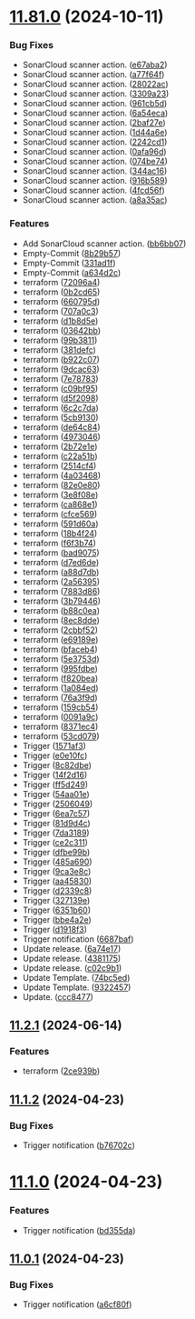 # [11.81.0](https://github.com/leandromoreirati/pipeline-test/compare/v11.2.1...v11.81.0) (2024-10-11)


### Bug Fixes

* SonarCloud scanner action. ([e67aba2](https://github.com/leandromoreirati/pipeline-test/commit/e67aba2901246191bf89aaabe7dfc8d020fa69eb))
* SonarCloud scanner action. ([a77f64f](https://github.com/leandromoreirati/pipeline-test/commit/a77f64ffff01cad65557f9e0478113a2545a9568))
* SonarCloud scanner action. ([28022ac](https://github.com/leandromoreirati/pipeline-test/commit/28022acf6462f85ba0e0b035d85ee689a96a369c))
* SonarCloud scanner action. ([3309a23](https://github.com/leandromoreirati/pipeline-test/commit/3309a23dfd174b5e3e79a6973e58423d48cc1f80))
* SonarCloud scanner action. ([961cb5d](https://github.com/leandromoreirati/pipeline-test/commit/961cb5d013b3023d24e74b923e60cb7c0428244e))
* SonarCloud scanner action. ([6a54eca](https://github.com/leandromoreirati/pipeline-test/commit/6a54ecaf12fd4a1b8fc9a866daa640594acd0d4c))
* SonarCloud scanner action. ([2baf27e](https://github.com/leandromoreirati/pipeline-test/commit/2baf27ebd08f2bbfcde9773aa543a4fe439d3b82))
* SonarCloud scanner action. ([1d44a6e](https://github.com/leandromoreirati/pipeline-test/commit/1d44a6e603bc38acbc6d6babc55767c57f21e2ca))
* SonarCloud scanner action. ([2242cd1](https://github.com/leandromoreirati/pipeline-test/commit/2242cd19c120210b1a5a1c138a1f7cc238515bfa))
* SonarCloud scanner action. ([0afa96d](https://github.com/leandromoreirati/pipeline-test/commit/0afa96dfae36af21db66a79831fd82b8c87a3d17))
* SonarCloud scanner action. ([074be74](https://github.com/leandromoreirati/pipeline-test/commit/074be745dfbccd253f3f9061d79c3498d3edd500))
* SonarCloud scanner action. ([344ac16](https://github.com/leandromoreirati/pipeline-test/commit/344ac160db948cb05d719935e77a77a4db42ecd2))
* SonarCloud scanner action. ([916b589](https://github.com/leandromoreirati/pipeline-test/commit/916b589a7ef6d75bf5529ef4f63fd119b25390c8))
* SonarCloud scanner action. ([4fcd56f](https://github.com/leandromoreirati/pipeline-test/commit/4fcd56fc0d3996309f69ad7e21b2769d50ed1444))
* SonarCloud scanner action. ([a8a35ac](https://github.com/leandromoreirati/pipeline-test/commit/a8a35ac97cf8c277318639f914dd75c0db3c9032))


### Features

* Add SonarCloud scanner action. ([bb6bb07](https://github.com/leandromoreirati/pipeline-test/commit/bb6bb07bd886658d3cc161f326313fd12481b374))
* Empty-Commit ([8b29b57](https://github.com/leandromoreirati/pipeline-test/commit/8b29b578f5e14d8abae534551850911aff4da413))
* Empty-Commit ([331ad1f](https://github.com/leandromoreirati/pipeline-test/commit/331ad1f62b5131bf423e6db77244f006ab7fa9d1))
* Empty-Commit ([a634d2c](https://github.com/leandromoreirati/pipeline-test/commit/a634d2c3b0568d7e78dcf301d963e1c1305b8afd))
* terraform ([72096a4](https://github.com/leandromoreirati/pipeline-test/commit/72096a49cd625f15c49207e282be4f1b67813cda))
* terraform ([0b2cd65](https://github.com/leandromoreirati/pipeline-test/commit/0b2cd654e17a0c878ccc5ffcd5814ad871ed037d))
* terraform ([660795d](https://github.com/leandromoreirati/pipeline-test/commit/660795d26359b775addea0cb985280c21f90a1af))
* terraform ([707a0c3](https://github.com/leandromoreirati/pipeline-test/commit/707a0c38e54ede03d1fc81e0100eaac47fbf2fa0))
* terraform ([d1b8d5e](https://github.com/leandromoreirati/pipeline-test/commit/d1b8d5ed9dcb4fccf95b3aeb611e92648b0bdc41))
* terraform ([03642bb](https://github.com/leandromoreirati/pipeline-test/commit/03642bb85342413133a9652d6e2eb24e302eb065))
* terraform ([99b3811](https://github.com/leandromoreirati/pipeline-test/commit/99b3811c5c5225d1fd3269d27e700000a19f428a))
* terraform ([381defc](https://github.com/leandromoreirati/pipeline-test/commit/381defcf59244b2695fcbf14f56bfba279ab46a2))
* terraform ([b922c07](https://github.com/leandromoreirati/pipeline-test/commit/b922c070a4e8acf71a5cb28663d8de2523cb0eb0))
* terraform ([9dcac63](https://github.com/leandromoreirati/pipeline-test/commit/9dcac63bc27bd495a914f5e803ada2a741f97f8c))
* terraform ([7e78783](https://github.com/leandromoreirati/pipeline-test/commit/7e78783a5fbb4f6692548d74bb3924fd5d6c3788))
* terraform ([c09bf95](https://github.com/leandromoreirati/pipeline-test/commit/c09bf95f5c74765d76b80fbbb5f5025cc5a87f02))
* terraform ([d5f2098](https://github.com/leandromoreirati/pipeline-test/commit/d5f20989295c48f794ca07167bd3f1f65b08543c))
* terraform ([6c2c7da](https://github.com/leandromoreirati/pipeline-test/commit/6c2c7da61c58949ae8bd674983bdcd689e6ed4c4))
* terraform ([5cb9130](https://github.com/leandromoreirati/pipeline-test/commit/5cb91307b18d136bc23feedec736cb9c4e7ca411))
* terraform ([de64c84](https://github.com/leandromoreirati/pipeline-test/commit/de64c841f9454d302be6111e7a28d7147c4d7a14))
* terraform ([4973046](https://github.com/leandromoreirati/pipeline-test/commit/4973046a2435a1ec88b5ac22bbcdebe4fb126ae7))
* terraform ([2b72e1e](https://github.com/leandromoreirati/pipeline-test/commit/2b72e1e197738f846c6313023038706553b5812c))
* terraform ([c22a51b](https://github.com/leandromoreirati/pipeline-test/commit/c22a51b9ff820d96a1254fa09332d02d7fb2cb56))
* terraform ([2514cf4](https://github.com/leandromoreirati/pipeline-test/commit/2514cf42377dd3001d09261b58b6de78474fb8f9))
* terraform ([4a03468](https://github.com/leandromoreirati/pipeline-test/commit/4a034686369e24dea092a8b232f5c9f7c64ef2d9))
* terraform ([82e0e80](https://github.com/leandromoreirati/pipeline-test/commit/82e0e804a05d7d8343ea0247e1768eb2d65adb92))
* terraform ([3e8f08e](https://github.com/leandromoreirati/pipeline-test/commit/3e8f08e5a399b50b9c1a8420a861f9caf0f7d6b6))
* terraform ([ca868e1](https://github.com/leandromoreirati/pipeline-test/commit/ca868e15aace3090d482d68d5ff5e201d7e53a5a))
* terraform ([cfce569](https://github.com/leandromoreirati/pipeline-test/commit/cfce56964de0fdef042ce0a501a1774dc8dd2256))
* terraform ([591d60a](https://github.com/leandromoreirati/pipeline-test/commit/591d60a1c60b2c6a2deb139d28130f5178e441a0))
* terraform ([18b4f24](https://github.com/leandromoreirati/pipeline-test/commit/18b4f24e6bba9e3c508e581700c8f4b1751b6e4b))
* terraform ([f6f3b74](https://github.com/leandromoreirati/pipeline-test/commit/f6f3b74d69b6f62ceb2ac80d3fa4d2eaafdeb232))
* terraform ([bad9075](https://github.com/leandromoreirati/pipeline-test/commit/bad90750379b3901b3ccf8b3e02ca374fd0fbb2d))
* terraform ([d7ed6de](https://github.com/leandromoreirati/pipeline-test/commit/d7ed6ded161e403eb9c5c356bad4e763bbcc6f14))
* terraform ([a88d7db](https://github.com/leandromoreirati/pipeline-test/commit/a88d7db333be6e984bcad49745763f4c3b85ff61))
* terraform ([2a56395](https://github.com/leandromoreirati/pipeline-test/commit/2a56395f16ceafb78341a340d332715c591f9196))
* terraform ([7883d86](https://github.com/leandromoreirati/pipeline-test/commit/7883d8625dd107f38521fef06f1c5a5369bcdd83))
* terraform ([3b79446](https://github.com/leandromoreirati/pipeline-test/commit/3b79446cccfdac5bcd1444cf1400fc348ac515cb))
* terraform ([b88c0ea](https://github.com/leandromoreirati/pipeline-test/commit/b88c0ea1ca02a06e88fe130c8ca883ada3344d6e))
* terraform ([8ec8dde](https://github.com/leandromoreirati/pipeline-test/commit/8ec8ddedb491d7a0bde8f7ee33f2f65b92198268))
* terraform ([2cbbf52](https://github.com/leandromoreirati/pipeline-test/commit/2cbbf52be132183ed7660be3c0e44cda5b332e4e))
* terraform ([e69189e](https://github.com/leandromoreirati/pipeline-test/commit/e69189effd3fb276a3087543650adc08ed6c3272))
* terraform ([bfaceb4](https://github.com/leandromoreirati/pipeline-test/commit/bfaceb4c00f38ed29b5a2b3945692b0b627c5101))
* terraform ([5e3753d](https://github.com/leandromoreirati/pipeline-test/commit/5e3753d882fb500a1733dc52b9ce9408bae630e7))
* terraform ([995fdbe](https://github.com/leandromoreirati/pipeline-test/commit/995fdbea2741ca60f5d9bd0c8098145ddc959c41))
* terraform ([f820bea](https://github.com/leandromoreirati/pipeline-test/commit/f820bea166ac6088465fd2e2b6adf8c155a5b266))
* terraform ([1a084ed](https://github.com/leandromoreirati/pipeline-test/commit/1a084ed6ecd26787f9159bcbdf706cd1223d2919))
* terraform ([76a3f9d](https://github.com/leandromoreirati/pipeline-test/commit/76a3f9d891db16a0f9de64ce9f2d886694a965f7))
* terraform ([159cb54](https://github.com/leandromoreirati/pipeline-test/commit/159cb5407a7f858fdfcc60320cf8564317c51886))
* terraform ([0091a9c](https://github.com/leandromoreirati/pipeline-test/commit/0091a9ced16f8263ea0d0b737b5c7e0b7e7c7185))
* terraform ([8371ec4](https://github.com/leandromoreirati/pipeline-test/commit/8371ec4988df594b18884b13d8fa86a1cc858079))
* terraform ([53cd079](https://github.com/leandromoreirati/pipeline-test/commit/53cd079fa0a53e5506449b16688235848b0ff03e))
* Trigger ([1571af3](https://github.com/leandromoreirati/pipeline-test/commit/1571af3bb1261d0a68210123773550c55cb9fd4b))
* Trigger ([e0e10fc](https://github.com/leandromoreirati/pipeline-test/commit/e0e10fc9d7aa3b11e5b6b2aad70acedcabb57479))
* Trigger ([8c82dbe](https://github.com/leandromoreirati/pipeline-test/commit/8c82dbed01402e42e6accf55e7dabc17fdb2b553))
* Trigger ([14f2d16](https://github.com/leandromoreirati/pipeline-test/commit/14f2d1621d48d6e0897719529fb3587d47572483))
* Trigger ([ff5d249](https://github.com/leandromoreirati/pipeline-test/commit/ff5d2494f62eb5202aa50901b7300c24df46f7fc))
* Trigger ([54aa01e](https://github.com/leandromoreirati/pipeline-test/commit/54aa01ef24771c9fbe94c498a4a0cf37b3e30a28))
* Trigger ([2506049](https://github.com/leandromoreirati/pipeline-test/commit/25060495a9d80979f17d471d8fd3bad4e4b20c47))
* Trigger ([6ea7c57](https://github.com/leandromoreirati/pipeline-test/commit/6ea7c57723a8bbc69d526fcf9e542d7719a3b9c7))
* Trigger ([81d9d4c](https://github.com/leandromoreirati/pipeline-test/commit/81d9d4cd7d9b6ac95f8d3001cf4d143c2001c429))
* Trigger ([7da3189](https://github.com/leandromoreirati/pipeline-test/commit/7da3189eb51035d256b196af5386aaa6863d0f08))
* Trigger ([ce2c311](https://github.com/leandromoreirati/pipeline-test/commit/ce2c311a670f04ba74b817258f0e3dd9b6ba58b2))
* Trigger ([dfbe99b](https://github.com/leandromoreirati/pipeline-test/commit/dfbe99bcd6dc68989b4a4e2c923e6aee08e86f95))
* Trigger ([485a690](https://github.com/leandromoreirati/pipeline-test/commit/485a690c7efae8885a39e886a791bb8bd08f674b))
* Trigger ([9ca3e8c](https://github.com/leandromoreirati/pipeline-test/commit/9ca3e8cdff94eb11a44683c532a018da9d68fd5b))
* Trigger ([aa45830](https://github.com/leandromoreirati/pipeline-test/commit/aa4583033c9e2877e05b553b1e8dc4e23aab6261))
* Trigger ([d2339c8](https://github.com/leandromoreirati/pipeline-test/commit/d2339c87bf61435f5b54c504b4a7478145b8967e))
* Trigger ([327139e](https://github.com/leandromoreirati/pipeline-test/commit/327139e8c297f34ef948a53407c03bc826c4e383))
* Trigger ([6351b60](https://github.com/leandromoreirati/pipeline-test/commit/6351b608e90388e312d32233b2cd1e7e54de9917))
* Trigger ([bbe4a2e](https://github.com/leandromoreirati/pipeline-test/commit/bbe4a2eea36091f46a6c9698979a34d3fe3db38c))
* Trigger ([d1918f3](https://github.com/leandromoreirati/pipeline-test/commit/d1918f3e4f0c5fea19fdb85974e60f8319eaea85))
* Trigger notification ([6687baf](https://github.com/leandromoreirati/pipeline-test/commit/6687baf02418d718bd0e42bad62cab0e85880c8e))
* Update release. ([6a74e17](https://github.com/leandromoreirati/pipeline-test/commit/6a74e1710d91f30031842fd6a88449f35dfcc450))
* Update release. ([4381175](https://github.com/leandromoreirati/pipeline-test/commit/438117528d1b9c5b1f2250828ff2fea0ae2aa7ab))
* Update release. ([c02c9b1](https://github.com/leandromoreirati/pipeline-test/commit/c02c9b1d9b0885b508efeaa6a13a23169114f498))
* Update Template. ([74bc5ed](https://github.com/leandromoreirati/pipeline-test/commit/74bc5ed99e8e42e46f13341468a05fa80b73feff))
* Update Template. ([9322457](https://github.com/leandromoreirati/pipeline-test/commit/9322457c2607cc50c6cef1a95c22c6d385aaad0e))
* Update. ([ccc8477](https://github.com/leandromoreirati/pipeline-test/commit/ccc84777c9306e5d278a383442276c1745e54165))



## [11.2.1](https://github.com/leandromoreirati/pipeline-test/compare/v11.1.2...v11.2.1) (2024-06-14)


### Features

* terraform ([2ce939b](https://github.com/leandromoreirati/pipeline-test/commit/2ce939baec1eda611812638e19da7069fadf4d28))



## [11.1.2](https://github.com/leandromoreirati/pipeline-test/compare/v11.1.0...v11.1.2) (2024-04-23)


### Bug Fixes

* Trigger notification ([b76702c](https://github.com/leandromoreirati/pipeline-test/commit/b76702cf8e25a9505f4d5e39f5fc89e8b93f0843))



# [11.1.0](https://github.com/leandromoreirati/pipeline-test/compare/v11.0.1...v11.1.0) (2024-04-23)


### Features

* Trigger notification ([bd355da](https://github.com/leandromoreirati/pipeline-test/commit/bd355da7d4f44af3e1a00e727a805767207cf976))



## [11.0.1](https://github.com/leandromoreirati/pipeline-test/compare/v9.9.4...v11.0.1) (2024-04-23)


### Bug Fixes

* Trigger notification ([a6cf80f](https://github.com/leandromoreirati/pipeline-test/commit/a6cf80f54821108cc76311742f6e1f6d472377eb))



